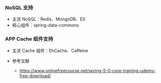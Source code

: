 ### NoSQL 支持

- 主流 NoSQL：Redis、MongoDB、ES
- 核心组件：spring-data-commons

### APP Cache 组件支持

- 主流 Cache 组件：EhCache、Caffeine

- 参考文献
  - https://www.onlinefreecourse.net/spring-5-0-core-training-udemy-free-download/
